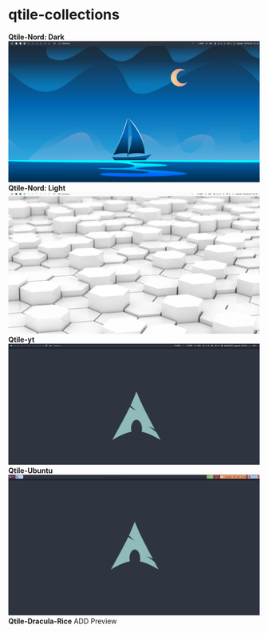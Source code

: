 # qtile-collections

**Qtile-Nord: Dark**
![Preview](https://raw.githubusercontent.com/amonetlol/qtile-nord/19a608a17c9bc9b77a74c999cf0a4ffba0d22676/preview/preview-dark.png)
**Qtile-Nord: Light**
![Preview](https://raw.githubusercontent.com/amonetlol/qtile-nord/19a608a17c9bc9b77a74c999cf0a4ffba0d22676/preview/preview-light.png)
**Qtile-yt**
![Preview](https://raw.githubusercontent.com/amonetlol/qtile-yt/f2fd4d289ef448c70760d5dca76d007c6d0d3653/preview/preview.png)
**Qtile-Ubuntu**
![Preview](https://raw.githubusercontent.com/amonetlol/qtile-ubuntu/main/preview/qtile-ubuntu.png)
**Qtile-Dracula-Rice**
ADD Preview
